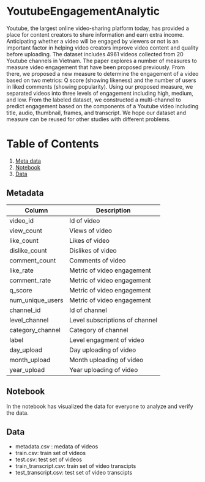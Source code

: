 # YoutubeEngagementAnalytic

  Youtube, the largest online video-sharing platform today, has provided a place for content creators to share information and earn extra income. Anticipating whether a video will be engaged by viewers or not is an important factor in helping video creators improve video content and quality before uploading. The dataset includes 4961 videos collected from 20 Youtube channels in Vietnam. The paper explores a number of measures to measure video engagement that have been proposed previously. From there, we proposed a new measure to determine the engagement of a video based on two metrics: Q score (showing likeness) and the number of users in liked comments (showing popularity). Using our proposed measure, we separated videos into three levels of engagement including high, medium, and low. From the labeled dataset, we constructed a multi-channel to predict engagement based on the components of a Youtube video including title, audio, thumbnail, frames, and transcript. We hope our dataset and measure can be reused for other studies with different problems.

# Table of Contents
1. [Meta data](#Metadata)
2. [Notebook](#Notebook)
3. [Data](#Data)


## Metadata


| Column     | Description  |
| -------    | -----------  |
| video\_id  | Id of video       |
| view\_count | Views of video   |
| like\_count | Likes of video   |
| dislike\_count | Dislikes of video   |
| comment\_count | Comments of video   |
| like\_rate     | Metric of video engagement |
| comment\_rate     | Metric of video engagement |
| q\_score     | Metric of video engagement |
| num\_unique_users     | Metric of video engagement |
| channel\_id | Id of channel |
| level\_channel | Level subscriptions of channel|
| category\_channel | Category of channel |
| label | Level engagment of video|
| day_upload | Day uploading of video|
| month_upload | Month uploading of video|
| year_upload | Year uploading of video|




## Notebook

In the notebook has visualized the data for everyone to analyze and verify the data.

## Data

* metadata.csv : medata of videos
* train.csv: train set of videos
* test.csv: test set of videos
* train_transcript.csv: train set of video transcipts
* test_transcript.csv: test set of video transcipts